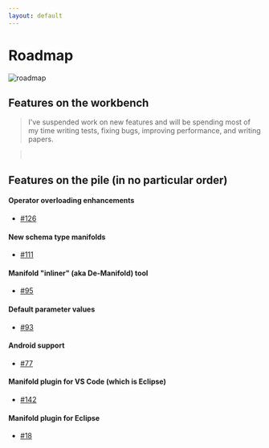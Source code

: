 ```yaml
---
layout: default
---
```


# Roadmap
 
![roadmap](http://manifold.systems/images/roadmap.jpg)
 
## Features on the workbench

>I've suspended work on new features and will be spending most of my time writing tests, fixing bugs, improving
>performance, and writing papers.

><br>

## Features on the pile (in no particular order)
 
#### Operator overloading enhancements
* [#126](https://github.com/manifold-systems/manifold/issues/126)

#### New schema type manifolds 
* [#111](https://github.com/manifold-systems/manifold/issues/111)

#### Manifold "inliner" (aka De-Manifold) tool
* [#95](https://github.com/manifold-systems/manifold/issues/95)

#### Default parameter values
* [#93](https://github.com/manifold-systems/manifold/issues/93)

#### Android support
* [#77](https://github.com/manifold-systems/manifold/issues/77)

#### Manifold plugin for VS Code (which is Eclipse)
* [#142](https://github.com/manifold-systems/manifold/issues/142)

#### Manifold plugin for Eclipse
* [#18](https://github.com/manifold-systems/manifold/issues/18)

